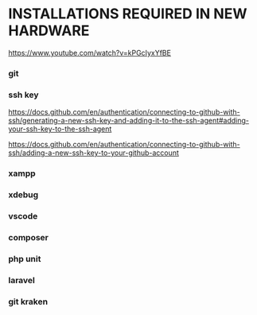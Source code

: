 # INSTALLATIONS REQUIRED IN NEW HARDWARE
https://www.youtube.com/watch?v=kPGcIyxYfBE

### git

### ssh key
https://docs.github.com/en/authentication/connecting-to-github-with-ssh/generating-a-new-ssh-key-and-adding-it-to-the-ssh-agent#adding-your-ssh-key-to-the-ssh-agent

https://docs.github.com/en/authentication/connecting-to-github-with-ssh/adding-a-new-ssh-key-to-your-github-account

### xampp
### xdebug
### vscode
### composer
### php unit
### laravel
### git kraken
